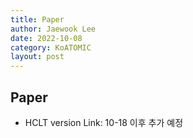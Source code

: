 ```yaml
---
title: Paper
author: Jaewook Lee
date: 2022-10-08
category: KoATOMIC
layout: post
---
```


## Paper
- HCLT version Link: 10-18 이후 추가 예정